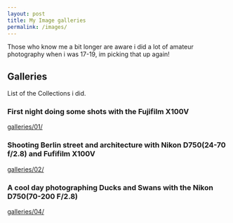 ```yaml
---
layout: post
title: My Image galleries
permalink: /images/
---
```

Those who know me a bit longer are aware i did a lot of amateur photography when i was 17-19, im picking that up again!


## Galleries
List of the Collections i did.

### First night doing some shots with the Fujifilm X100V
[galleries/01/](https://blog.liz3.cat/galleries/01/)

### Shooting Berlin street and architecture with Nikon D750(24-70 f/2.8) and Fufifilm X100V
[galleries/02/](https://blog.liz3.cat/galleries/02/)

### A cool day photographing Ducks and Swans with the Nikon D750(70-200 F/2.8)
[galleries/04/](https://blog.liz3.cat/galleries/04/)
